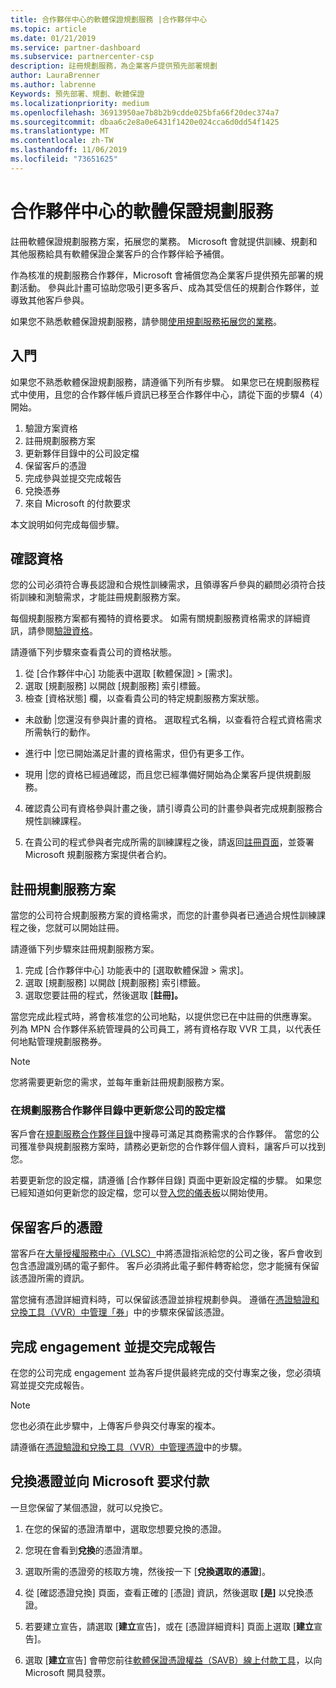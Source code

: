 ```yaml
---
title: 合作夥伴中心的軟體保證規劃服務 |合作夥伴中心
ms.topic: article
ms.date: 01/21/2019
ms.service: partner-dashboard
ms.subservice: partnercenter-csp
description: 註冊規劃服務，為企業客戶提供預先部署規劃
author: LauraBrenner
ms.author: labrenne
Keywords: 預先部署、規劃、軟體保證
ms.localizationpriority: medium
ms.openlocfilehash: 36913950ae7b8b2b9cdde025bfa66f20dec374a7
ms.sourcegitcommit: dbaa6c2e8a0e6431f1420e024cca6d0dd54f1425
ms.translationtype: MT
ms.contentlocale: zh-TW
ms.lasthandoff: 11/06/2019
ms.locfileid: "73651625"
---
```

# <a name="software-assurance-planning-services-in-partner-center"></a>合作夥伴中心的軟體保證規劃服務

註冊軟體保證規劃服務方案，拓展您的業務。 Microsoft 會就提供訓練、規劃和其他服務給具有軟體保證企業客戶的合作夥伴給予補償。

作為核准的規劃服務合作夥伴，Microsoft 會補償您為企業客戶提供預先部署的規劃活動。 參與此計畫可協助您吸引更多客戶、成為其受信任的規劃合作夥伴，並導致其他客戶參與。

如果您不熟悉軟體保證規劃服務，請參閱[使用規劃服務拓展您的業務](https://planningservices.partners.extranet.microsoft.com/en/Pages/default.aspx)。


## <a name="get-started"></a>入門

如果您不熟悉軟體保證規劃服務，請遵循下列所有步驟。 如果您已在規劃服務程式中使用，且您的合作夥伴帳戶資訊已移至合作夥伴中心，請從下面的步驟4（4）開始。 

1. 驗證方案資格 
2. 註冊規劃服務方案
3. 更新夥伴目錄中的公司設定檔
4. 保留客戶的憑證 
5. 完成參與並提交完成報告
6. 兌換憑券 
7. 來自 Microsoft 的付款要求

本文說明如何完成每個步驟。

## <a name="confirm-eligibility"></a>確認資格

您的公司必須符合專長認證和合規性訓練需求，且領導客戶參與的顧問必須符合技術訓練和測驗需求，才能註冊規劃服務方案。 

每個規劃服務方案都有獨特的資格要求。 如需有關規劃服務資格需求的詳細資訊，請參閱[驗證資格](https://planningservices.partners.extranet.microsoft.com/en/Pages/partnereligibilityrequirements.aspx)。

請遵循下列步驟來查看貴公司的資格狀態。

1. 從 [合作夥伴中心] 功能表中選取 [軟體保證] > [需求]。 
2. 選取 [規劃服務] 以開啟 [規劃服務] 索引標籤。
3. 檢查 [資格狀態] 欄，以查看貴公司的特定規劃服務方案狀態。 

- 未啟動 |您還沒有參與計畫的資格。 選取程式名稱，以查看符合程式資格需求所需執行的動作。

- 進行中 |您已開始滿足計畫的資格需求，但仍有更多工作。

- 現用 |您的資格已經過確認，而且您已經準備好開始為企業客戶提供規劃服務。 

4. 確認貴公司有資格參與計畫之後，請引導貴公司的計畫參與者完成規劃服務合規性訓練課程。 

5. 在貴公司的程式參與者完成所需的訓練課程之後，請返回[註冊頁面](https://planningservices.partners.extranet.microsoft.com/en/Pages/GetRegistered.aspx)，並簽署 Microsoft 規劃服務方案提供者合約。 

## <a name="enroll-in-the-planning-services-program"></a>註冊規劃服務方案

當您的公司符合規劃服務方案的資格需求，而您的計畫參與者已通過合規性訓練課程之後，您就可以開始註冊。 

請遵循下列步驟來註冊規劃服務方案。

1. 完成 [合作夥伴中心] 功能表中的 [選取軟體保證 > 需求]。 
2. 選取 [規劃服務] 以開啟 [規劃服務] 索引標籤。
3. 選取您要註冊的程式，然後選取 [**註冊]。**

當您完成此程式時，將會核准您的公司地點，以提供您已在中註冊的供應專案。 列為 MPN 合作夥伴系統管理員的公司員工，將有資格存取 VVR 工具，以代表任何地點管理規劃服務券。
>[!Note]
> 您將需要更新您的需求，並每年重新註冊規劃服務方案。

### <a name="update-your-companys-profile-in-the-planning-services-partner-directory"></a>在規劃服務合作夥伴目錄中更新您公司的設定檔 

客戶會在[規劃服務合作夥伴目錄](https://directory.partners.extranet.microsoft.com/psbproviders/)中搜尋可滿足其商務需求的合作夥伴。 當您的公司獲准參與規劃服務方案時，請務必更新您的合作夥伴個人資料，讓客戶可以找到您。 

若要更新您的設定檔，請遵循 [合作夥伴目錄] 頁面中更新設定檔的步驟。 如果您已經知道如何更新您的設定檔，您可以登[入您的儀表板](https://planningservices.partners.extranet.microsoft.com/en/Pages/dashboard.aspx)以開始使用。  

## <a name="reserve-customer-voucher"></a>保留客戶的憑證

當客戶在[大量授權服務中心（VLSC）](https://www.microsoft.com/Licensing/servicecenter/default.aspx)中將憑證指派給您的公司之後，客戶會收到包含憑證識別碼的電子郵件。 客戶必須將此電子郵件轉寄給您，您才能擁有保留該憑證所需的資訊。 

當您擁有憑證詳細資料時，可以保留該憑證並排程規劃參與。 遵循在[憑證驗證和兌換工具（VVR）中管理「券](voucher-validation-tool.md)」中的步驟來保留該憑證。  

## <a name="complete-the-engagement-and-submit-completion-report"></a>完成 engagement 並提交完成報告

在您的公司完成 engagement 並為客戶提供最終完成的交付專案之後，您必須填寫並提交完成報告。

>[!NOTE]
> 您也必須在此步驟中，上傳客戶參與交付專案的複本。 


請遵循在[憑證驗證和兌換工具（VVR）中管理憑證](voucher-validation-tool.md)中的步驟。

## <a name="redeem-a-voucher-and-request-payment-from-microsoft"></a>兌換憑證並向 Microsoft 要求付款

一旦您保留了某個憑證，就可以兌換它。 

1. 在您的保留的憑證清單中，選取您想要兌換的憑證。 
2. 您現在會看到**兌換**的憑證清單。
3. 選取所需的憑證旁的核取方塊，然後按一下 [**兌換選取的憑證**]。
4. 從 [確認憑證兌換] 頁面，查看正確的 [憑證] 資訊，然後選取 **[是]** 以兌換憑證。

5. 若要建立宣告，請選取 [**建立**宣告]，或在 [憑證詳細資料] 頁面上選取 [**建立**宣告]。

6. 選取 [**建立**宣告] 會帶您前往[軟體保證憑證權益（SAVB）線上付款工具](https://planningservices.partners.extranet.microsoft.com/en/Pages/getpaid.aspx)，以向 Microsoft 開具發票。



